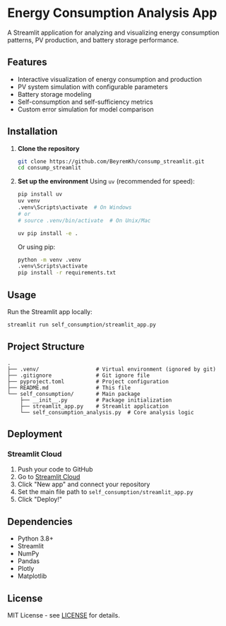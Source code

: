 # Energy Consumption Analysis App

A Streamlit application for analyzing and visualizing energy consumption patterns, PV production, and battery storage performance.

## Features

- Interactive visualization of energy consumption and production
- PV system simulation with configurable parameters
- Battery storage modeling
- Self-consumption and self-sufficiency metrics
- Custom error simulation for model comparison

## Installation

1. **Clone the repository**
   ```bash
   git clone https://github.com/BeyremKh/consump_streamlit.git
   cd consump_streamlit
   ```

2. **Set up the environment**
   Using `uv` (recommended for speed):
   ```bash
   pip install uv
   uv venv
   .venv\Scripts\activate  # On Windows
   # or
   # source .venv/bin/activate  # On Unix/Mac
   
   uv pip install -e .
   ```

   Or using pip:
   ```bash
   python -m venv .venv
   .venv\Scripts\activate
   pip install -r requirements.txt
   ```

## Usage

Run the Streamlit app locally:
```bash
streamlit run self_consumption/streamlit_app.py
```

## Project Structure

```
.
├── .venv/                  # Virtual environment (ignored by git)
├── .gitignore              # Git ignore file
├── pyproject.toml          # Project configuration
├── README.md               # This file
└── self_consumption/       # Main package
    ├── __init__.py         # Package initialization
    ├── streamlit_app.py    # Streamlit application
    └── self_consumption_analysis.py  # Core analysis logic
```

## Deployment

### Streamlit Cloud
1. Push your code to GitHub
2. Go to [Streamlit Cloud](https://share.streamlit.io/)
3. Click "New app" and connect your repository
4. Set the main file path to `self_consumption/streamlit_app.py`
5. Click "Deploy!"

## Dependencies

- Python 3.8+
- Streamlit
- NumPy
- Pandas
- Plotly
- Matplotlib

## License

MIT License - see [LICENSE](LICENSE) for details.
